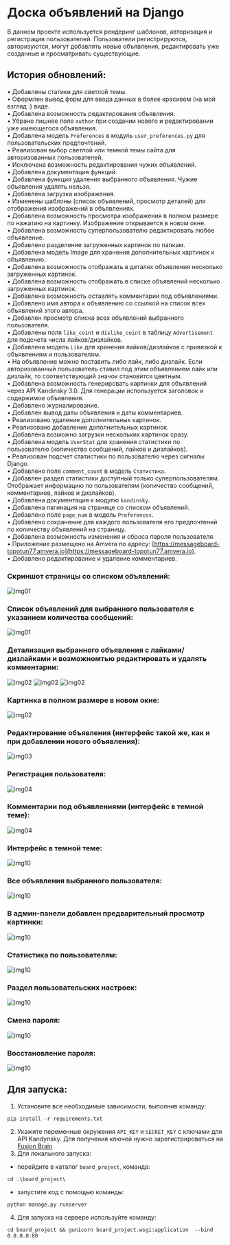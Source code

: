 # Доска объявлений на Django

В данном проекте используется рендеринг шаблонов, авторизация и регистрация пользователей.
Пользователи регистрируются, авторизуются, могут добавлять новые объявления, редактировать уже созданные и просматривать существующие.

## История обновлений:

• Добавлены статики для светлой темы.  
• Оформлен вывод форм для ввода данных в более красивом (на мой взгляд :) виде.  
• Добавлена возможность редактирования объявления.  
• Убрано лишнее поле `author` при создании нового и редактировании уже имеющегося объявления.  
• Добавлена модель `Preferences` в модуль `user_preferences.py` для пользовательских предпочтений.  
• Реализован выбор светлой или темной темы сайта для авторизованных пользователей.  
• Исключена возможность редактирования чужих объявлений.  
• Добавлена документация функций.  
• Добавлена функция удаления выбранного объявления. Чужие объявления удалять нельзя.  
• Добавлена загрузка изображения.  
• Изменены шаблоны (список объявлений, просмотр деталей) для отображения изображений в объявлениях.  
• Добавлена возможность просмотра изображения в полном размере по нажатию на картинку. Изображение открывается в новом окне.  
• Добавлена возможность суперпользователю редактировать любое объявление.  
• Добавлено разделение загруженных картинок по папкам.  
• Добавлена модель Image для хранения дополнительных картинок к объявлению.  
• Добавлена возможность отображать в деталях объявления несколько загруженных картинок.  
• Добавлена возможность отображать в списке объявлений несколько загруженных картинок.  
• Добавлена возможность оставлять комментарии под объявлениями.  
• Добавлено имя автора к объявлению со ссылкой на список всех объявлений этого автора.  
• Добавлен просмотр списка всех объявлений выбранного пользователя.  
• Добавлены поля `like_coint` и `dislike_coint` в таблицу `Advertisement` для подсчета числа лайков/дизлайков.  
• Добавлена модель `Like` для хранения лайков/дизлайков с привязкой к объявлениям и пользователям.  
• На объявление можно поставить либо лайк, либо дизлайк. Если авторизованный пользователь ставил под этим объявлением лайк или дизлайк, то соответствующий значок становится цветным.  
• Добавлена возможность генерировать картинки для объявлений через API Kandinsky 3.0. Для генерации используется заголовок и содержимое объявления.  
• Добавлено журналирование.  
• Добавлен вывод даты объявления и даты комментариев.  
• Реализовано удаление дополнительных картинок.  
• Реализовано добавление дополнительных картинок.  
• Добавлена возможно загрузки нескольких картинок сразу.  
• Добавлена модель `UserStat` для хранения статистики по пользователю (количество сообщений, лайков и дизлайков).  
• Реализован подсчет статистики по пользователю через сигналы Django.  
• Добавлено поле `comment_count` в модель `Статистика`.  
• Добавлен раздел статистики доступный только суперпользователям. Отображает информацию по пользователям (количество сообщений, комментариев, лайков и дизлайков).  
• Добавлена документация к модулю `kandinsky`.  
• Добавлена пагинация на странице со списком объявлений.  
• Добавлено поле `page_num` в модель `Preferences`.  
• Добавлено сохранение для каждого пользователя его предпочтений по количеству объявлений на страницу.  
• Добавлена возможность изменения и сброса пароля пользователя.  
• Приложение размещено на Amvera по адресу: [https://messageboard-topotun77.amvera.io](https://messageboard-topotun77.amvera.io).  
• Добавлено редактирование и удаление комментариев.  

### Скриншот страницы со списком объявлений:
![img01](https://github.com/Topotun77/message_board/blob/master/ScreenShots/n001.jpg?raw=true)
### Список объявлений для выбранного пользователя с указанием количества сообщений:
![img01](https://github.com/Topotun77/message_board/blob/master/ScreenShots/n007.jpg?raw=true)
### Детализация выбранного объявления с лайками/дизлайками и возможномтью редактировать и удалять комментарии:
![img02](https://github.com/Topotun77/message_board/blob/master/ScreenShots/n002.jpg?raw=true)
![img02](https://github.com/Topotun77/message_board/blob/master/ScreenShots/n020.jpg?raw=true)
![img02](https://github.com/Topotun77/message_board/blob/master/ScreenShots/n021.jpg?raw=true)
### Картинка в полном размере в новом окне:
![img02](https://github.com/Topotun77/message_board/blob/master/ScreenShots/n006.jpg?raw=true)
### Редактирование объявления (интерфейс такой же, как и при добавлении нового объявления):
![img03](https://github.com/Topotun77/message_board/blob/master/ScreenShots/n003.jpg?raw=true)
### Регистрация пользователя:
![img04](https://github.com/Topotun77/message_board/blob/master/ScreenShots/n004.jpg?raw=true)
### Комментарии под объявлениями (интерфейс в темной теме):
![img04](https://github.com/Topotun77/message_board/blob/master/ScreenShots/n014.jpg?raw=true)
### Интерфейс в темной теме:
![img10](https://github.com/Topotun77/message_board/blob/master/ScreenShots/n010.jpg?raw=true)
### Все объявления выбранного пользователя:
![img10](https://github.com/Topotun77/message_board/blob/master/ScreenShots/n011.jpg?raw=true)
### В админ-панели добавлен предварительный просмотр картинки:
![img10](https://github.com/Topotun77/message_board/blob/master/ScreenShots/n015.jpg?raw=true)
### Статистика по пользователям:
![img10](https://github.com/Topotun77/message_board/blob/master/ScreenShots/n016.jpg?raw=true)
### Раздел пользовательских настроек:
![img10](https://github.com/Topotun77/message_board/blob/master/ScreenShots/n017.jpg?raw=true)
### Смена пароля:
![img10](https://github.com/Topotun77/message_board/blob/master/ScreenShots/n018.jpg?raw=true)
### Восстановление пароля:
![img10](https://github.com/Topotun77/message_board/blob/master/ScreenShots/n019.jpg?raw=true)

## Для запуска:
1. Установите все необходимые зависимости, выполнив команду:  
```
pip install -r requirements.txt
```
2. Укажите переменные окружения `API_KEY` и `SECRET_KEY` с ключами для API Kandynsky. 
Для получения ключей нужно зарегистрироваться на [Fusion Brain](https://fusionbrain.ai/)   
3. Для локального запуска:  
- перейдите в каталог `board_project`, команда:  
```
cd .\board_project\
```  
- запустите код с помощью команды:  
```
python manage.py runserver
```  
4. Для запуска на сервере используйте команду:  
```
cd board_project && gunicorn board_project.wsgi:application  --bind 0.0.0.0:80
```